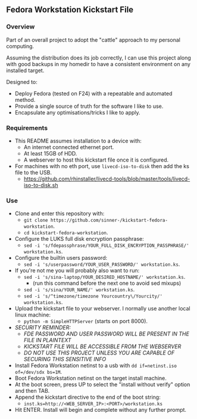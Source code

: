 ## Fedora Workstation Kickstart File

### Overview

Part of an overall project to adopt the "cattle" approach to my personal computing.

Assuming the distribution does its job correctly, I can use this project along with
good backups in my homedir to have a consistent environment on any installed target.

Designed to:

* Deploy Fedora (tested on F24) with a repeatable and automated method.
* Provide a single source of truth for the software I like to use.
* Encapsulate any optimisations/tricks I like to apply.

### Requirements
* This README assumes installation to a device with:
  * An internet connected ethernet port.
  * At least 15GB of HDD.
  * A webserver to host this kickstart file once it is configured.
* For machines with no eth port, use `livecd-iso-to-disk` then add the ks file to the USB.
  * https://github.com/rhinstaller/livecd-tools/blob/master/tools/livecd-iso-to-disk.sh

### Use
* Clone and enter this repository with:
  * `git clone https://github.com/sinner-/kickstart-fedora-workstation`.
  * `cd kickstart-fedora-workstation`.
* Configure the LUKS full disk encryption passphrase:
  * `sed -i 's/fdepassphrase/YOUR_FULL_DISK_ENCRYPTION_PASSPHRASE/' workstation.ks`.
* Configure the builtin users password:
  * `sed -i 's/userpassword/YOUR_USER_PASSWORD/' workstation.ks`.
* If you're not me you will probably also want to run:
  * `sed -i 's/sina-laptop/YOUR_DESIRED_HOSTNAME/' workstation.ks`.
    * (run this command before the next one to avoid sed mixups)
  * `sed -i 's/sina/YOUR_NAME/' workstation.ks`.
  * `sed -i 's/^timezone/timezone Yourcountry\/Yourcity/' workstation.ks`.
* Upload the kickstart file to your webserver. I normally use another local linux machine:
  * `python -m SimpleHTTPServer` (starts on port 8000).
* *SECURITY REMINDER:*
  * *FDE PASSWORD AND USER PASSWORD WILL BE PRESENT IN THE FILE IN PLAINTEXT*
  * *KICKSTART FILE WILL BE ACCESSIBLE FROM THE WEBSERVER*
  * *DO NOT USE THIS PROJECT UNLESS YOU ARE CAPABLE OF SECURING THIS SENSITIVE INFO*
* Install Fedora Workstation netinst to a usb with `dd if=netinst.iso of=/dev/sdx bs=1M`.
* Boot Fedora Workstation netinst on the target install machine.
* At the boot screen, press UP to select the "install without verify" option and then TAB.
* Append the kickstart directive to the end of the boot string:
  * `inst.ks=http://<WEB_SERVER_IP>:<PORT>/workstation.ks`
* Hit ENTER. Install will begin and complete without any further prompt.
